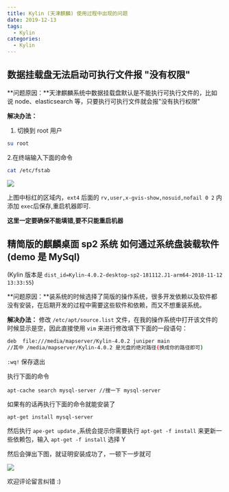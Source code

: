 ```yaml
---
title: Kylin (天津麒麟) 使用过程中出现的问题
date: 2019-12-13
tags:
  - Kylin
categories:
  - Kylin
---
```


## 数据挂载盘无法启动可执行文件报 "没有权限"

**问题原因：**天津麒麟系统中数据挂载盘默认是不能执行可执行文件的，比如说 node、elasticsearch 等，只要执行可执行文件就会报"没有执行权限"

**解决办法：**

1. 切换到 root 用户

```bash
su root
```

2.在终端输入下面的命令

```bash
cat /etc/fstab
```

![](http://lc-zltjehai.cn-n1.lcfile.com/2fa70056e984bc199390/kylin1-1.png)

上图中标红的区域内，`ext4` 后面的 `rv,user,x-gvis-show,nosuid,nofail 0 2`
内添加 `exec`后保存,重启机器即可.

**这里一定要确保不能填错,要不只能重启机器**

## 精简版的麒麟桌面 sp2 系统 如何通过系统盘装载软件(demo 是 MySql)

(Kylin 版本是 `dist_id=Kylin-4.0.2-desktop-sp2-181112.J1-arm64-2018-11-12 13:33:55`)

**问题原因：**装系统的时候选择了简版的操作系统，很多开发依赖以及软件都没有安装，在后期开发的过程中需要这些软件和依赖，而又不想重装系统。

**解决办法：** 修改 `/etc/apt/source.list` 文件，在我的操作系统中打开该文件的时候显示是空，因此直接使用 `vim` 来进行修改填下下面的一段语句：

```bash
deb  file:///media/mapserver/Kylin-4.0.2 juniper main
//其中 /media/mapserver/Kylin-4.0.2 是光盘的绝对路径(换成你的路径即可)

```

`:wq!` 保存退出

执行下面的命令

```shell
apt-cache search mysql-server //搜一下 mysql-server

```
如果有的话再执行下面的命令就能安装了

```shell
apt-get install mysql-server
```




然后执行 `ape-get update` ,系统会提示你需要执行 `apt-get -f install` 来更新一些依赖包，输入 `apt-get -f install` 选择 Y

然后会弹出下图，就证明安装成功了，一顿下一步就可

![](http://lc-zltjehai.cn-n1.lcfile.com/055afb0cdf71960417b7/kylin1-2.jpg)

欢迎评论留言纠错 :)

